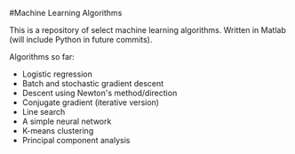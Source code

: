#Machine Learning Algorithms

This is a repository of select machine learning algorithms. Written in Matlab (will include Python in future commits).

Algorithms so far:
- Logistic regression
- Batch and stochastic gradient descent
- Descent using Newton's method/direction
- Conjugate gradient (iterative version)
- Line search 
- A simple neural network
- K-means clustering
- Principal component analysis
